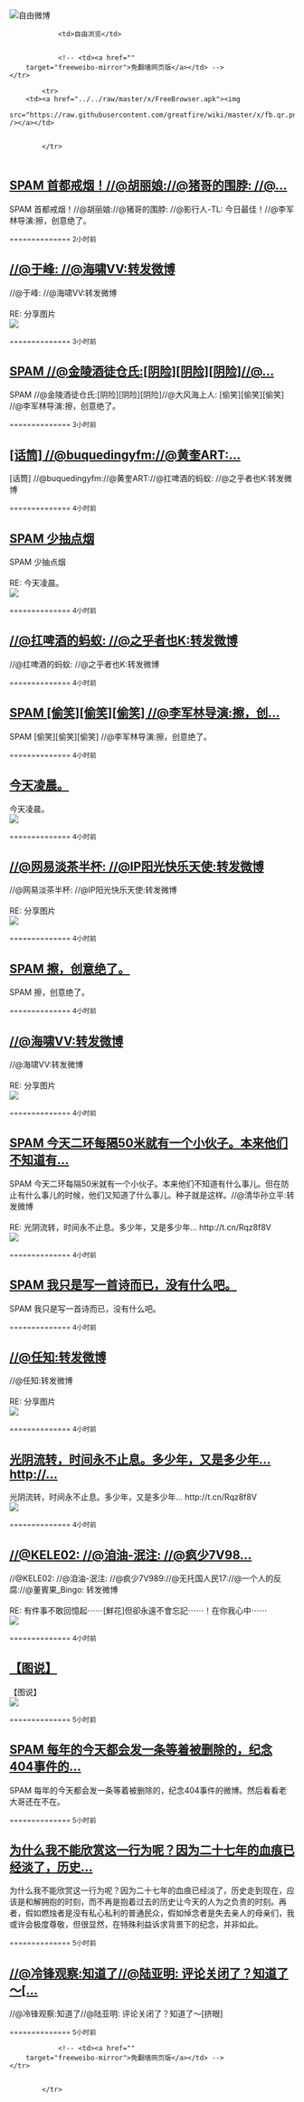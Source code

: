 

<img src="../../raw/master/x/freeweibo.png" alt="自由微博"/>
<table>
    <tr>
                
                <td>自由浏览</td>
        
        
                <!-- <td><a href=""
        target="freeweibo-mirror">免翻墙网页版</a></td> -->
    </tr>
    
            <tr>
        <td><a href="../../raw/master/x/FreeBrowser.apk"><img
        src="https://raw.githubusercontent.com/greatfire/wiki/master/x/fb.qr.png" /></a></td>

        
            </tr>
</table>
<h2>
	<a href="https://freeweibo.com/weibo/3982482712430872" target="freeweibo-mirror">SPAM 首都戒烟！//@胡丽娘://@猪哥的围脖: //@…</a>
</h2>
<p>SPAM 首都戒烟！//@胡丽娘://@猪哥的围脖: //@影行人-TL: 今日最佳！//@李军林导演:擦，创意绝了。</p>
<p>
	<small> ============== 2小时前</small>
</p><h2>
	<a href="https://freeweibo.com/weibo/3982479986084514" target="freeweibo-mirror">//@于峰: //@海啸VV:转发微博</a>
</h2>
<p>//@于峰: //@海啸VV:转发微博<br><br>RE: 分享图片<br><img src="http://ww2.sinaimg.cn/large/48a1a941jw1f4iifeuhl5j20ch08bwg5.jpg"></p>
<p>
	<small> ============== 3小时前</small>
</p><h2>
	<a href="https://freeweibo.com/weibo/3982473941732561" target="freeweibo-mirror">SPAM //@金陵酒徒仓氏:[阴险][阴险][阴险]//@…</a>
</h2>
<p>SPAM //@金陵酒徒仓氏:[阴险][阴险][阴险]//@大风海上人: [偷笑][偷笑][偷笑] //@李军林导演:擦，创意绝了。</p>
<p>
	<small> ============== 3小时前</small>
</p><h2>
	<a href="https://freeweibo.com/weibo/3982466425829405" target="freeweibo-mirror">[话筒] //@buquedingyfm://@黄奎ART:…</a>
</h2>
<p>[话筒] //@buquedingyfm://@黄奎ART://@扛啤酒的蚂蚁: //@之乎者也K:转发微博</p>
<p>
	<small> ============== 4小时前</small>
</p><h2>
	<a href="https://freeweibo.com/weibo/3982463850137375" target="freeweibo-mirror">SPAM 少抽点烟</a>
</h2>
<p>SPAM 少抽点烟<br><br>RE: 今天凌晨。<br><img src="http://ww2.sinaimg.cn/large/62e0ba99gw1f4ikpcv49tj21kw0mbtm3.jpg"></p>
<p>
	<small> ============== 4小时前</small>
</p><h2>
	<a href="https://freeweibo.com/weibo/3982463472801209" target="freeweibo-mirror">//@扛啤酒的蚂蚁: //@之乎者也K:转发微博</a>
</h2>
<p>//@扛啤酒的蚂蚁: //@之乎者也K:转发微博</p>
<p>
	<small> ============== 4小时前</small>
</p><h2>
	<a href="https://freeweibo.com/weibo/3982463463990918" target="freeweibo-mirror">SPAM [偷笑][偷笑][偷笑] //@李军林导演:擦，创…</a>
</h2>
<p>SPAM [偷笑][偷笑][偷笑] //@李军林导演:擦，创意绝了。</p>
<p>
	<small> ============== 4小时前</small>
</p><h2>
	<a href="https://freeweibo.com/weibo/3982463347184869" target="freeweibo-mirror">今天凌晨。</a>
</h2>
<p>今天凌晨。<br><img src="http://ww2.sinaimg.cn/large/62e0ba99gw1f4ikpcv49tj21kw0mbtm3.jpg"></p>
<p>
	<small> ============== 4小时前</small>
</p><h2>
	<a href="https://freeweibo.com/weibo/3982461715090934" target="freeweibo-mirror">//@网易淡茶半杯: //@IP阳光快乐天使:转发微博</a>
</h2>
<p>//@网易淡茶半杯: //@IP阳光快乐天使:转发微博<br><br>RE: 分享图片<br><img src="http://ww2.sinaimg.cn/large/48a1a941jw1f4iifeuhl5j20ch08bwg5.jpg"></p>
<p>
	<small> ============== 4小时前</small>
</p><h2>
	<a href="https://freeweibo.com/weibo/3982460205677198" target="freeweibo-mirror">SPAM 擦，创意绝了。</a>
</h2>
<p>SPAM 擦，创意绝了。</p>
<p>
	<small> ============== 4小时前</small>
</p><h2>
	<a href="https://freeweibo.com/weibo/3982459244387966" target="freeweibo-mirror">//@海啸VV:转发微博</a>
</h2>
<p>//@海啸VV:转发微博<br><br>RE: 分享图片<br><img src="http://ww2.sinaimg.cn/large/48a1a941jw1f4iifeuhl5j20ch08bwg5.jpg"></p>
<p>
	<small> ============== 4小时前</small>
</p><h2>
	<a href="https://freeweibo.com/weibo/3982455667186914" target="freeweibo-mirror">SPAM 今天二环每隔50米就有一个小伙子。本来他们不知道有…</a>
</h2>
<p>SPAM 今天二环每隔50米就有一个小伙子。本来他们不知道有什么事儿。但在防止有什么事儿的时候，他们又知道了什么事儿。种子就是这样。//@清华孙立平:转发微博<br><br>RE: 光阴流转，时间永不止息。多少年，又是多少年… http://t.cn/Rqz8f8V<br><img src="http://ww1.sinaimg.cn/large/006rtxGIgw1f4ijgtseilj30rs0ku0wx.jpg"></p>
<p>
	<small> ============== 4小时前</small>
</p><h2>
	<a href="https://freeweibo.com/weibo/3982455524780798" target="freeweibo-mirror">SPAM 我只是写一首诗而已，没有什么吧。</a>
</h2>
<p>SPAM 我只是写一首诗而已，没有什么吧。</p>
<p>
	<small> ============== 4小时前</small>
</p><h2>
	<a href="https://freeweibo.com/weibo/3982453116951860" target="freeweibo-mirror">//@任知:转发微博</a>
</h2>
<p>//@任知:转发微博<br><br>RE: 分享图片<br><img src="http://ww2.sinaimg.cn/large/48a1a941jw1f4iifeuhl5j20ch08bwg5.jpg"></p>
<p>
	<small> ============== 4小时前</small>
</p><h2>
	<a href="https://freeweibo.com/weibo/3982453033034720" target="freeweibo-mirror">光阴流转，时间永不止息。多少年，又是多少年… http://…</a>
</h2>
<p>光阴流转，时间永不止息。多少年，又是多少年… http://t.cn/Rqz8f8V<br><img src="http://ww1.sinaimg.cn/large/006rtxGIgw1f4ijgtseilj30rs0ku0wx.jpg"></p>
<p>
	<small> ============== 4小时前</small>
</p><h2>
	<a href="https://freeweibo.com/weibo/3982452827231030" target="freeweibo-mirror">//@KELE02: //@洎油-泯注: //@疯少7V98…</a>
</h2>
<p>//@KELE02: //@洎油-泯注: //@疯少7V989://@无托国人民17://@一个人的反腐://@董賓果_Bingo: 转发微博<br><br>RE: 有件事不敢回憶起⋯⋯[鮮花]但卻永遠不會忘記⋯⋯！在你我心中⋯⋯<br><img src="http://ww4.sinaimg.cn/large/80a0c608jw1f4iikizpjbj205k05kglo.jpg"></p>
<p>
	<small> ============== 4小时前</small>
</p><h2>
	<a href="https://freeweibo.com/weibo/3982451757938853" target="freeweibo-mirror">【图说】</a>
</h2>
<p>【图说】<br><img src="http://ww2.sinaimg.cn/large/937f01f5jw1f4ijdlanfgj20m80gojs9.jpg"></p>
<p>
	<small> ============== 5小时前</small>
</p><h2>
	<a href="https://freeweibo.com/weibo/3982451384461211" target="freeweibo-mirror">SPAM 每年的今天都会发一条等着被删除的，纪念404事件的…</a>
</h2>
<p>SPAM 每年的今天都会发一条等着被删除的，纪念404事件的微博。然后看看老大哥还在不在。</p>
<p>
	<small> ============== 5小时前</small>
</p><h2>
	<a href="https://freeweibo.com/weibo/3982449317194246" target="freeweibo-mirror">为什么我不能欣赏这一行为呢？因为二十七年的血痕已经淡了，历史…</a>
</h2>
<p>为什么我不能欣赏这一行为呢？因为二十七年的血痕已经淡了，历史走到现在，应该是和解拥抱的时刻，而不再是抱着过去的历史让今天的人为之负责的时刻。再者，假如燃烛者是没有私心私利的普通民众，假如悼念者是失去亲人的母亲们，我或许会极度尊敬，但很显然，在特殊利益诉求背景下的纪念，并非如此。</p>
<p>
	<small> ============== 5小时前</small>
</p><h2>
	<a href="https://freeweibo.com/weibo/3982449220669844" target="freeweibo-mirror">//@冷锋观察:知道了//@陆亚明: 评论关闭了？知道了～[…</a>
</h2>
<p>//@冷锋观察:知道了//@陆亚明: 评论关闭了？知道了～[挤眼]</p>
<p>
	<small> ============== 5小时前</small>
</p>
<table>
    <tr>
                
        
        
                <!-- <td><a href=""
        target="freeweibo-mirror">免翻墙网页版</a></td> -->
    </tr>
    
        
            </tr>
</table>
